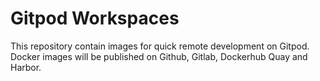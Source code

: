 # Gitpod Workspaces

This repository contain images for quick remote development on Gitpod. Docker images will be published on Github, Gitlab, Dockerhub Quay and Harbor.